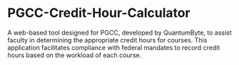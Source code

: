 # PGCC-Credit-Hour-Calculator
A web-based tool designed for PGCC, developed by QuantumByte, to assist faculty in determining the appropriate credit hours for courses. This application facilitates compliance with federal mandates to record credit hours based on the workload of each course.
